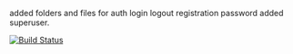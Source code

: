added folders and files for auth login logout registration  password added superuser.

[![Build Status](https://travis-ci.org/angela80/django_app.svg?branch=master)](https://travis-ci.org/angela80/django_app)
